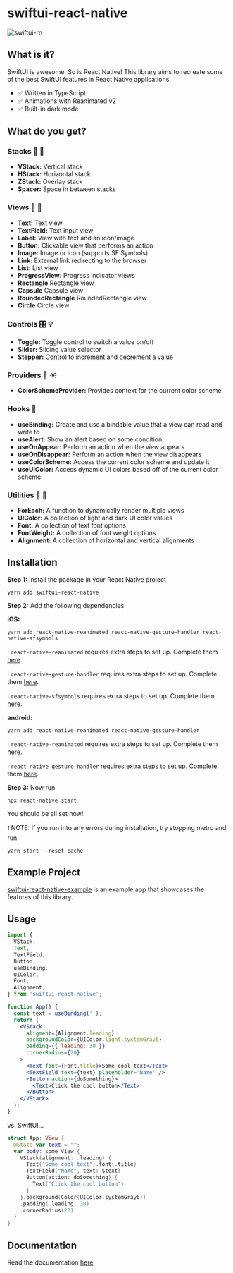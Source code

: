 # swiftui-react-native

![swiftui-rn](/assets/swiftuirn.png?raw=true)

## What is it?

SwiftUI is awesome. So is React Native! This library aims to recreate some of the best SwiftUI features in React Native applications.

- :white_check_mark: Written in TypeScript
- :white_check_mark: Animations with Reanimated v2
- :white_check_mark: Built-in dark mode

## What do you get?

### Stacks :pancakes: :abcd:

- **VStack:** Vertical stack
- **HStack:** Horizontal stack
- **ZStack:** Overlay stack
- **Spacer:** Space in between stacks

### Views :eyes: :iphone:

- **Text:** Text view
- **TextField:** Text input view
- **Label:** View with text and an icon/image
- **Button:** Clickable view that performs an action
- **Image:** Image or icon (supports SF Symbols)
- **Link:** External link redirecting to the browser
- **List:** List view
- **ProgressView:** Progress indicator views
- **Rectangle** Rectangle view
- **Capsule** Capsule view
- **RoundedRectangle** RoundedRectangle view
- **Circle** Circle view

### Controls :control_knobs: :bulb:

- **Toggle:** Toggle control to switch a value on/off
- **Slider:** Sliding value selector
- **Stepper:** Control to increment and decrement a value

### Providers :new_moon_with_face: :sunny:

- **ColorSchemeProvider:** Provides context for the current color scheme

### Hooks :fishing_pole_and_fish:

- **useBinding:** Create and use a bindable value that a view can read and write to
- **useAlert:** Show an alert based on some condition
- **useOnAppear:** Perform an action when the view appears
- **useOnDisappear:** Perform an action when the view disappears
- **useColorScheme:** Access the current color scheme and update it
- **useUIColor:** Access dynamic UI colors based off of the current color scheme

### Utilities :wrench: :rainbow:

- **ForEach:** A function to dynamically render multiple views
- **UIColor:** A collection of light and dark UI color values
- **Font:** A collection of text font options
- **FontWeight:** A collection of font weight options
- **Alignment:** A collection of horizontal and vertical alignments

## Installation

**Step 1:** Install the package in your React Native project

```console
yarn add swiftui-react-native
```

**Step 2:** Add the following dependencies

**iOS:**

```console
yarn add react-native-reanimated react-native-gesture-handler react-native-sfsymbols
```

:information_source: `react-native-reanimated` requires extra steps to set up. Complete them [here](https://docs.swmansion.com/react-native-reanimated/docs/fundamentals/installation/).

:information_source: `react-native-gesture-handler` requires extra steps to set up. Complete them [here](https://docs.swmansion.com/react-native-gesture-handler/docs/).

:information_source: `react-native-sfsymbols` requires extra steps to set up. Complete them [here](https://github.com/birkir/react-native-sfsymbols).

**android:**

```console
yarn add react-native-reanimated react-native-gesture-handler
```

:information_source: `react-native-reanimated` requires extra steps to set up. Complete them [here](https://docs.swmansion.com/react-native-reanimated/docs/fundamentals/installation/).

:information_source: `react-native-gesture-handler` requires extra steps to set up. Complete them [here](https://docs.swmansion.com/react-native-gesture-handler/docs/).

**Step 3:** Now run

```console
npx react-native start
```

You should be all set now!

:exclamation: NOTE: If you run into any errors during installation, try stopping metro and run

```console
yarn start --reset-cache
```

## Example Project

[swiftui-react-native-example](https://github.com/andrew-levy/swiftui-react-native-example) is an example app that showcases the features of this library.

## Usage

```jsx
import {
  VStack,
  Text,
  TextField,
  Button,
  useBinding,
  UIColor,
  Font,
  Alignment,
} from 'swiftui-react-native';

function App() {
  const text = useBinding('');
  return (
    <VStack
      aligment={Alignment.leading}
      backgroundColor={UIColor.light.systemGray6}
      padding={{ leading: 30 }}
      cornerRadius={20}
    >
      <Text font={Font.title}>Some cool text</Text>
      <TextField text={text} placeholder='Name' />
      <Button action={doSomething}>
        <Text>Click the cool button</Text>
      </Button>
    </VStack>
  );
}
```

vs. SwiftUI...

```swift
struct App: View {
  @State var text = "";
  var body: some View {
    VStack(alignment: .leading) {
      Text("Some cool text").font(.title)
      TextField("Name", text: $text)
      Button(action: doSomething) {
        Text("Click the cool button")
      }
    }.background(Color(UIColor.systemGray6))
    .padding(.leading, 30)
    .cornerRadius(20)
  }
}
```

## Documentation

Read the documentation [here](README-docs.md)
